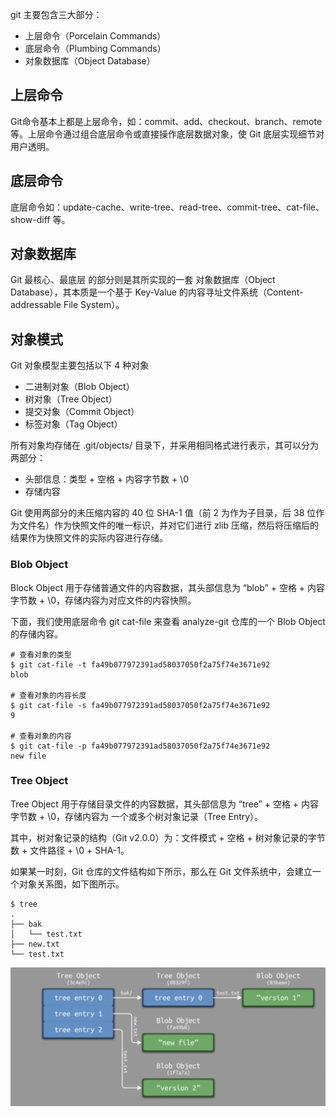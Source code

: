 git 主要包含三大部分：

+ 上层命令（Porcelain Commands）
+ 底层命令（Plumbing Commands）
+ 对象数据库（Object Database）

## 上层命令
Git命令基本上都是上层命令，如：commit、add、checkout、branch、remote 等。上层命令通过组合底层命令或直接操作底层数据对象，使 Git 底层实现细节对用户透明。

## 底层命令
底层命令如：update-cache、write-tree、read-tree、commit-tree、cat-file、show-diff 等。

## 对象数据库

Git 最核心、最底层 的部分则是其所实现的一套 对象数据库（Object Database），其本质是一个基于 Key-Value 的内容寻址文件系统（Content-addressable File System）。

## 对象模式

Git 对象模型主要包括以下 4 种对象

+ 二进制对象（Blob Object）
+ 树对象（Tree Object）
+ 提交对象（Commit Object）
+ 标签对象（Tag Object）

所有对象均存储在 .git/objects/ 目录下，并采用相同格式进行表示，其可以分为两部分：

+ 头部信息：类型 + 空格 + 内容字节数 + \0
+ 存储内容

Git 使用两部分的未压缩内容的 40 位 SHA-1 值（前 2 为作为子目录，后 38 位作为文件名）作为快照文件的唯一标识，并对它们进行 zlib 压缩，然后将压缩后的结果作为快照文件的实际内容进行存储。

### Blob Object

Block Object 用于存储普通文件的内容数据，其头部信息为 “blob” + 空格 + 内容字节数 + \0，存储内容为对应文件的内容快照。

下面，我们使用底层命令 git cat-file 来查看 analyze-git 仓库的一个 Blob Object 的存储内容。

```shell
# 查看对象的类型
$ git cat-file -t fa49b077972391ad58037050f2a75f74e3671e92
blob

# 查看对象的内容长度
$ git cat-file -s fa49b077972391ad58037050f2a75f74e3671e92
9

# 查看对象的内容
$ git cat-file -p fa49b077972391ad58037050f2a75f74e3671e92
new file
```

### Tree Object

Tree Object 用于存储目录文件的内容数据，其头部信息为 “tree” + 空格 + 内容字节数 + \0，存储内容为 一个或多个树对象记录（Tree Entry）。

其中，树对象记录的结构（Git v2.0.0）为：文件模式 + 空格 + 树对象记录的字节数 + 文件路径 + \0 + SHA-1。

如果某一时刻，Git 仓库的文件结构如下所示，那么在 Git 文件系统中，会建立一个对象关系图，如下图所示。

```
$ tree
.
├── bak
│   └── test.txt
├── new.txt
└── test.txt
```

![](https://raw.githubusercontent.com/mark0-cn/blog_img/master/img/202309152008224.png)